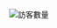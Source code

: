 
![訪客數量](https://visitor-badge.glitch.me/badge?page_id=Discount-Code.Discount-Code.github.io&left_color=green&right_color=blue)
